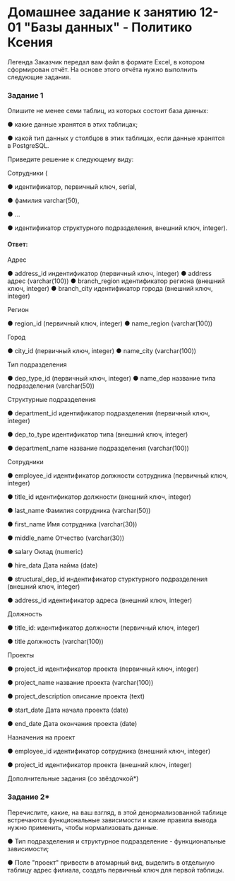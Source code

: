 # Домашнее задание к занятию 12-01 "Базы данных" - Политико Ксения

Легенда
Заказчик передал вам файл в формате Excel, в котором сформирован отчёт.
На основе этого отчёта нужно выполнить следующие задания.

### Задание 1

Опишите не менее семи таблиц, из которых состоит база данных:

● какие данные хранятся в этих таблицах;

● какой тип данных у столбцов в этих таблицах, если данные хранятся в PostgreSQL.

Приведите решение к следующему виду:

Сотрудники (

● идентификатор, первичный ключ, serial,

● фамилия varchar(50),

● ...

● идентификатор структурного подразделения, внешний ключ, integer).

#### Ответ:
Адрес

● address_id индентификатор (первичный ключ, integer)
● address адрес (varchar(100))
● branch_region идентификатор региона (внешний ключ, integer)
● branch_city идентификатор города (внешний ключ, integer)

Регион

● region_id (первичный ключ, integer)
● name_region (varchar(100))

Город

● city_id (первичный ключ, integer)
● name_city (varchar(100))

Тип подразделения

● dep_type_id (первичный ключ, integer)
● name_dep название типа подразделения (varchar(50))

Структурные подразделения

● department_id идентификатор подразделения (первичный ключ, integer)

● dep_to_type идентификатор типа (внешний ключ, integer)

● department_name название подразделения (varchar(100))

Сотрудники

● employee_id идентификатор должности сотрудника (первичный ключ, integer)

● title_id идентификатор должности (внешний ключ, integer)

● last_name Фамилия сотрудника (varchar(50))

● first_name Имя сотрудника (varchar(30))

● middle_name Отчество (varchar(30))

● salary Оклад (numeric)

● hire_data Дата найма (date)

● structural_dep_id индентификатор стурктурного подразделения (внешний ключ, integer)

● address_id идентификатор адреса (внешний ключ, integer)

Должность

● title_id: идентификатор должности (первичный ключ, integer)

● title должность (varchar(100))

Проекты

● project_id идентификатор проекта (первичный ключ, integer)

● project_name название проекта (varchar(100))

● project_description описание проекта (text)

● start_date Дата начала проекта (date)

● end_date Дата окончания проекта (date)

Назначения на проект

● employee_id идентификатор сотрудника (внешний ключ, integer)

● project_id идентификатор проекта (внешний ключ, integer)

Дополнительные задания (со звёздочкой*)

### Задание 2*
Перечислите, какие, на ваш взгляд, в этой денормализованной таблице встречаются функциональные зависимости и какие правила вывода нужно применить, чтобы нормализовать данные.

● Тип подразделения и структурное подразделение - функциональные зависимости;

●  Поле "проект" привести в атомарный вид, выделить в отдельную таблицу адрес филиала, создать первичный ключ для первой таблицы.
